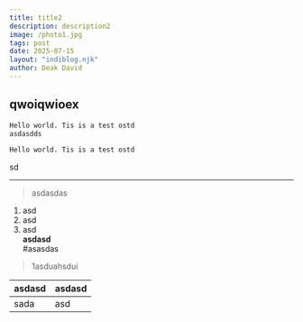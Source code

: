 ```yaml
---
title: title2
description: description2
image: /photo1.jpg
tags: post
date: 2025-07-15
layout: "indiblog.njk"
author: Deak David
---
```

## qwoiqwioex

```bash
Hello world. Tis is a test ostd
asdasdds

Hello world. Tis is a test ostd
```

sd
***
>asdasdas
1. asd
2. asd
3. asd  
**asdasd**  
#asasdas

>1asduahsdui


|asdasd  |asdasd|
|---|---|
|sada|asd|